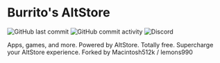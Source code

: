 # Burrito's AltStore
![GitHub last commit](https://img.shields.io/github/last-commit/lemons990/altstore) ![GitHub commit activity](https://img.shields.io/github/commit-activity/m/burritosoftware/altstore) ![Discord](https://img.shields.io/discord/419367512262705152)

Apps, games, and more. Powered by AltStore. Totally free. Supercharge your AltStore experience.
Forked by Macintosh512k / lemons990

